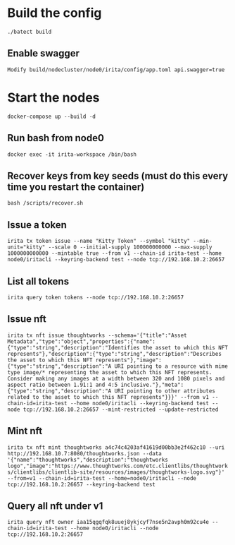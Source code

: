 # Build the config
`./batect build`
## Enable swagger
`Modify build/nodecluster/node0/irita/config/app.toml api.swagger=true`

# Start the nodes
`docker-compose up --build -d`
## Run bash from node0
`docker exec -it irita-workspace /bin/bash`
## Recover keys from key seeds (must do this every time you restart the container)
`bash /scripts/recover.sh`

## Issue a token
`irita tx token issue --name "Kitty Token" --symbol "kitty" --min-unit="kitty" --scale 0 --initial-supply 100000000000 --max-supply 1000000000000 --mintable true --from v1 --chain-id irita-test --home node0/iritacli --keyring-backend test --node tcp://192.168.10.2:26657`
## List all tokens
`irita query token tokens --node tcp://192.168.10.2:26657`

## Issue nft
`irita tx nft issue thoughtworks --schema='{"title":"Asset Metadata","type":"object","properties":{"name":{"type":"string","description":"Identifies the asset to which this NFT represents"},"description":{"type":"string","description":"Describes the asset to which this NFT represents"},"image":{"type":"string","description":"A URI pointing to a resource with mime type image/* representing the asset to which this NFT represents. Consider making any images at a width between 320 and 1080 pixels and aspect ratio between 1.91:1 and 4:5 inclusive."},"meta":{"type":"string","description":"A URI pointing to other attributes related to the asset to which this NFT represents"}}}' --from v1 --chain-id=irita-test --home node0/iritacli --keyring-backend test --node tcp://192.168.10.2:26657 --mint-restricted --update-restricted`
## Mint nft
`irita tx nft mint thoughtworks a4c74c4203af41619d00bb3e2f462c10 --uri http://192.168.10.7:8080/thoughtworks.json --data '{"name":"thoughtworks","description":"thoughtworks logo","image":"https://www.thoughtworks.com/etc.clientlibs/thoughtworks/clientlibs/clientlib-site/resources/images/thoughtworks-logo.svg"}' --from=v1 --chain-id=irita-test --home=node0/iritacli --node tcp://192.168.10.2:26657 --keyring-backend test`
## Query all nft under v1
`irita query nft owner iaa15qgqfqk8uuej8ykjcyf7nse5n2avph0m92cu4e --chain-id=irita-test --home node0/iritacli --node tcp://192.168.10.2:26657`
